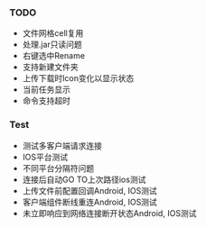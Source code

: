 
### TODO
* 文件网格cell复用
* 处理.jar只读问题
* 右键选中Rename
* 支持新建文件夹
* 上传下载时Icon变化以显示状态
* 当前任务显示
* 命令支持超时

### Test
* 测试多客户端请求连接
* IOS平台测试
* 不同平台分隔符问题
* 连接后自动GO TO上次路径ios测试
* 上传文件前配置回调Android, IOS测试
* 客户端组件断线重连Android, IOS测试
* 未立即响应到网络连接断开状态Android, IOS测试